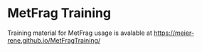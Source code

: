 # MetFrag Training
Training material for MetFrag usage is avalable at https://meier-rene.github.io/MetFragTraining/
